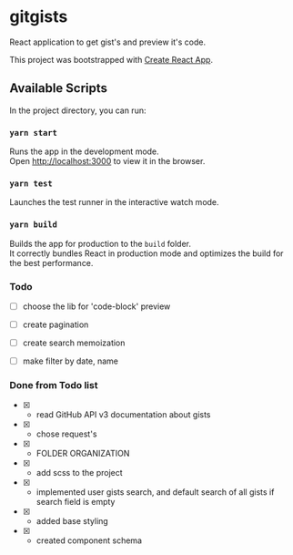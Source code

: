 # gitgists
React application to get gist's and preview it's code.

This project was bootstrapped with [Create React App](https://github.com/facebook/create-react-app).

## Available Scripts

In the project directory, you can run:

### `yarn start`

Runs the app in the development mode.<br />
Open [http://localhost:3000](http://localhost:3000) to view it in the browser.

### `yarn test`

Launches the test runner in the interactive watch mode.<br />

### `yarn build`

Builds the app for production to the `build` folder.<br />
It correctly bundles React in production mode and optimizes the build for the best performance.

### Todo
- [ ] choose the lib for 'code-block' preview
- [ ] create pagination
- [ ] create search memoization
- [ ] make filter by date, name


### Done from Todo list
- [X] - read GitHub API v3 documentation about gists
- [X] - chose request's
- [X] - FOLDER ORGANIZATION
- [X] - add scss to the project
- [X] - implemented user gists search, and default search of all gists if search field is empty
- [X] - added base styling
- [X] - created component schema